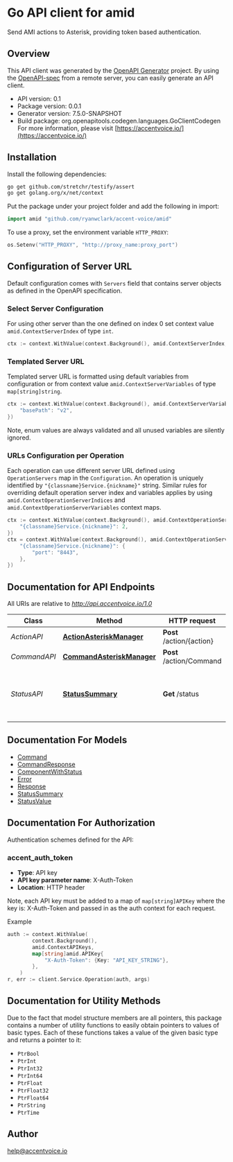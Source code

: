 # Go API client for amid

Send AMI actions to Asterisk, providing token based authentication.

## Overview
This API client was generated by the [OpenAPI Generator](https://openapi-generator.tech) project.  By using the [OpenAPI-spec](https://www.openapis.org/) from a remote server, you can easily generate an API client.

- API version: 0.1
- Package version: 0.0.1
- Generator version: 7.5.0-SNAPSHOT
- Build package: org.openapitools.codegen.languages.GoClientCodegen
For more information, please visit [https://accentvoice.io/](https://accentvoice.io/)

## Installation

Install the following dependencies:

```sh
go get github.com/stretchr/testify/assert
go get golang.org/x/net/context
```

Put the package under your project folder and add the following in import:

```go
import amid "github.com/ryanwclark/accent-voice/amid"
```

To use a proxy, set the environment variable `HTTP_PROXY`:

```go
os.Setenv("HTTP_PROXY", "http://proxy_name:proxy_port")
```

## Configuration of Server URL

Default configuration comes with `Servers` field that contains server objects as defined in the OpenAPI specification.

### Select Server Configuration

For using other server than the one defined on index 0 set context value `amid.ContextServerIndex` of type `int`.

```go
ctx := context.WithValue(context.Background(), amid.ContextServerIndex, 1)
```

### Templated Server URL

Templated server URL is formatted using default variables from configuration or from context value `amid.ContextServerVariables` of type `map[string]string`.

```go
ctx := context.WithValue(context.Background(), amid.ContextServerVariables, map[string]string{
	"basePath": "v2",
})
```

Note, enum values are always validated and all unused variables are silently ignored.

### URLs Configuration per Operation

Each operation can use different server URL defined using `OperationServers` map in the `Configuration`.
An operation is uniquely identified by `"{classname}Service.{nickname}"` string.
Similar rules for overriding default operation server index and variables applies by using `amid.ContextOperationServerIndices` and `amid.ContextOperationServerVariables` context maps.

```go
ctx := context.WithValue(context.Background(), amid.ContextOperationServerIndices, map[string]int{
	"{classname}Service.{nickname}": 2,
})
ctx = context.WithValue(context.Background(), amid.ContextOperationServerVariables, map[string]map[string]string{
	"{classname}Service.{nickname}": {
		"port": "8443",
	},
})
```

## Documentation for API Endpoints

All URIs are relative to *http://api.accentvoice.io/1.0*

Class | Method | HTTP request | Description
------------ | ------------- | ------------- | -------------
*ActionAPI* | [**ActionAsteriskManager**](docs/ActionAPI.md#actionasteriskmanager) | **Post** /action/{action} | AMI action
*CommandAPI* | [**CommandAsteriskManager**](docs/CommandAPI.md#commandasteriskmanager) | **Post** /action/Command | AMI command
*StatusAPI* | [**StatusSummary**](docs/StatusAPI.md#statussummary) | **Get** /status | Print infos about internal status of accent-amid


## Documentation For Models

 - [Command](docs/Command.md)
 - [CommandResponse](docs/CommandResponse.md)
 - [ComponentWithStatus](docs/ComponentWithStatus.md)
 - [Error](docs/Error.md)
 - [Response](docs/Response.md)
 - [StatusSummary](docs/StatusSummary.md)
 - [StatusValue](docs/StatusValue.md)


## Documentation For Authorization


Authentication schemes defined for the API:
### accent_auth_token

- **Type**: API key
- **API key parameter name**: X-Auth-Token
- **Location**: HTTP header

Note, each API key must be added to a map of `map[string]APIKey` where the key is: X-Auth-Token and passed in as the auth context for each request.

Example

```go
auth := context.WithValue(
		context.Background(),
		amid.ContextAPIKeys,
		map[string]amid.APIKey{
			"X-Auth-Token": {Key: "API_KEY_STRING"},
		},
	)
r, err := client.Service.Operation(auth, args)
```


## Documentation for Utility Methods

Due to the fact that model structure members are all pointers, this package contains
a number of utility functions to easily obtain pointers to values of basic types.
Each of these functions takes a value of the given basic type and returns a pointer to it:

* `PtrBool`
* `PtrInt`
* `PtrInt32`
* `PtrInt64`
* `PtrFloat`
* `PtrFloat32`
* `PtrFloat64`
* `PtrString`
* `PtrTime`

## Author

help@accentvoice.io

